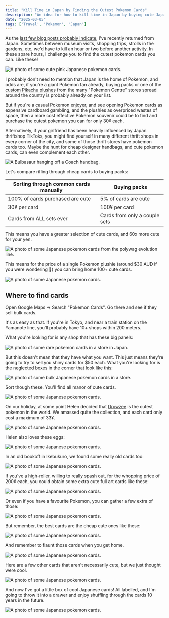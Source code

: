 ```yaml
---
title: "Kill Time in Japan by Finding the Cutest Pokemon Cards"
description: "An idea for how to kill time in Japan by buying cute Japanese pokemon cards, and obtain a cute memento of the trip."
date: "2025-03-05"
tags: ['Travel', 'Pokemon', 'Japan']
---
```


As the [last few blog posts probably indicate](https://johnscolaro.xyz/blog/notes-on-a-trip-to-japan), I've recently returned from Japan. Sometimes between museum visits, shopping trips, strolls in the gardens, etc, we'd have to kill an hour or two before another activity. In these spare hours, I challenge you to find the cutest pokemon cards you can. Like these!

![A photo of some cute pink Japanese pokemon cards.](/images/blog/buy-cute-pokemon-cards-in-japan/pink.jpg)

I probably don't need to mention that Japan is the home of Pokemon, and odds are, if you're a giant Pokemon fan already, buying packs or one of the [custom Pikachu plushes](https://www.reddit.com/r/pokeplush/comments/1chcn8b/japan_regionstore_exclusive_pokemon_centre/lszf0cy/) from the many "Pokemon Centre" stores spread around the country is probably already on your list.

But if you're a casual Pokemon enjoyer, and see opening Pokemon cards as expensive cardboard gambling, and the plushies as overpriced wastes of space, then a more cost effective Pokemon souvenir could be to find and purchase the cutest pokemon you can for only 30¥ each.

Alternatively, if your girlfriend has been heavily influenced by Japan thriftshop TikToks, you might find yourself in many different thrift shops in every corner of the city, and some of those thrift stores have pokemon cards too. Maybe the hunt for cheap designer handbags, and cute pokemon cards, can even complement each other.

![A Bulbasaur hanging off a Coach handbag.](/images/blog/buy-cute-pokemon-cards-in-japan/accessory_1.jpg)

Let's compare rifling through cheap cards to buying packs:

| **Sorting through common cards manually** | **Buying packs**              |
|-------------------------------------------|-------------------------------|
| 100% of cards purchased are cute          | 5% of cards are cute          |
| 30¥ per card                              | 100¥ per card                 |
| Cards from ALL sets ever                  | Cards from only a couple sets |

This means you have a greater selection of cute cards, and 60x more cute for your yen.

![A photo of some Japanese pokemon cards from the polywag evolution line.](/images/blog/buy-cute-pokemon-cards-in-japan/poly.jpg)

This means for the price of a single Pokemon plushie (around $30 AUD if you were wondering 😬) you can bring home 100+ cute cards.

![A photo of some Japanese pokemon cards.](/images/blog/buy-cute-pokemon-cards-in-japan/lick.jpg)

## Where to find cards

Open Google Maps -> Search "Pokemon Cards". Go there and see if they sell bulk cards.

It's as easy as that. If you're in Tokyo, and near a train station on the Yamanote line, you'll probably have 10+ shops within 200 meters.

What you're looking for is any shop that has these big panels:

![A photo of some rare pokemon cards in a store in Japan.](/images/blog/buy-cute-pokemon-cards-in-japan/card_store_1.jpg)

But this doesn't mean that they have what you want. This just means they're going to try to sell you shiny cards for $50 each. What you're looking for is the neglected boxes in the corner that look like this:

![A photo of some bulk Japanese pokemon cards in a store.](/images/blog/buy-cute-pokemon-cards-in-japan/card_store_2.jpg)

Sort though these. You'll find all manor of cute cards.

![A photo of some Japanese pokemon cards.](/images/blog/buy-cute-pokemon-cards-in-japan/marill.jpg)

On our holiday, at some point Helen decided that [Drowzee](https://bulbapedia.bulbagarden.net/wiki/Drowzee_(Pok%C3%A9mon)) is the cutest pokemon in the world. We amassed quite the collection, and each card only cost a maximum of 33¥.

![A photo of some Japanese pokemon cards.](/images/blog/buy-cute-pokemon-cards-in-japan/drowzee.jpg)

Helen also loves these eggs:

![A photo of some Japanese pokemon cards.](/images/blog/buy-cute-pokemon-cards-in-japan/eggs.jpg)

In an old bookoff in Ikebukuro, we found some really old cards too:

![A photo of some Japanese pokemon cards.](/images/blog/buy-cute-pokemon-cards-in-japan/old.jpg)

If you've a high-roller, willing to really spash out, for the whopping price of 200¥ each, you could obtain some extra cute full art cards like these:

![A photo of some Japanese pokemon cards.](/images/blog/buy-cute-pokemon-cards-in-japan/full_art.jpg)

Or even if you have a favourite Pokemon, you can gather a few extra of those:

![A photo of some Japanese pokemon cards.](/images/blog/buy-cute-pokemon-cards-in-japan/vaporeons.jpg)

But remember, the best cards are the cheap cute ones like these:

![A photo of some Japanese pokemon cards.](/images/blog/buy-cute-pokemon-cards-in-japan/slowpoke.jpg)

And remember to flaunt those cards when you get home.

![A photo of some Japanese pokemon cards.](/images/blog/buy-cute-pokemon-cards-in-japan/accessory_2.jpg)

Here are a few other cards that aren't necessarily cute, but we just thought were cool.

![A photo of some Japanese pokemon cards.](/images/blog/buy-cute-pokemon-cards-in-japan/montage.jpg)

And now I've got a little box of cool Japanese cards! All labelled, and I'm going to throw it into a drawer and enjoy shuffling through the cards 10 years in the future.

![A photo of some Japanese pokemon cards.](/images/blog/buy-cute-pokemon-cards-in-japan/souvenir.jpg)
